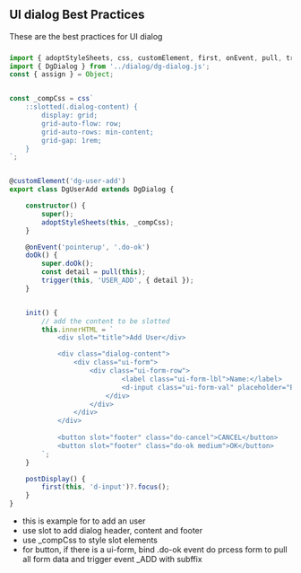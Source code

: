 ## UI dialog Best Practices

These are the best practices for UI dialog


### 
````ts
import { adoptStyleSheets, css, customElement, first, onEvent, pull, trigger } from 'dom-native';
import { DgDialog } from '../dialog/dg-dialog.js';
const { assign } = Object;


const _compCss = css`
	::slotted(.dialog-content) {
		display: grid;
		grid-auto-flow: row;
		grid-auto-rows: min-content; 
		grid-gap: 1rem;
	}
`;


@customElement('dg-user-add')
export class DgUserAdd extends DgDialog {

	constructor() {
		super();
		adoptStyleSheets(this, _compCss);
	}

	@onEvent('pointerup', '.do-ok')
	doOk() {
		super.doOk();
		const detail = pull(this);
		trigger(this, 'USER_ADD', { detail });
	}


	init() {
		// add the content to be slotted
		this.innerHTML = `
			<div slot="title">Add User</div>

			<div class="dialog-content">
				<div class="ui-form">
					<div class="ui-form-row">
							<label class="ui-form-lbl">Name:</label>
							<d-input class="ui-form-val" placeholder="Enter name" ></d-input>
						</div>
					</div>
				</div>
			</div>
			
			<button slot="footer" class="do-cancel">CANCEL</button>
			<button slot="footer" class="do-ok medium">OK</button>
		`;
	}

	postDisplay() {
		first(this, 'd-input')?.focus();
	}
}


````
- this is example for to add an user
- use slot to add dialog header, content and footer
- use _compCss to style slot elements
- for button, if there is a ui-form, bind .do-ok event do prcess form to pull all form data and trigger event _ADD with subffix
